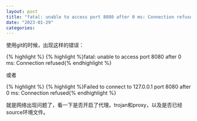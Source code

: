```yaml
---
layout: post
title: "fatal: unable to access port 8080 after 0 ms: Connection refused"
date: "2023-01-29"
categories: 
---
```

<p>使用git的时候，出现这样的错误：</p>

{% highlight %}
{% highlight %}fatal: unable to access port 8080 after 0 ms: Connection refused{% endhighlight %}

<p>或者</p>

{% highlight %}
{% highlight %}Failed to connect to 127.0.0.1 port 8080 after 0 ms: Connection refused{% endhighlight %}

<p>就是网络出现问题了，看一下是否开启了代理。trojan和proxy，以及是否已经source环境文件。</p>

